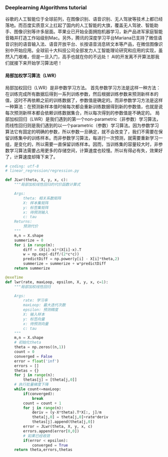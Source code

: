 ### Deeplearning Algorithms tutorial
谷歌的人工智能位于全球前列，在图像识别、语音识别、无人驾驶等技术上都已经落地。而百度实质意义上扛起了国内的人工智能的大旗，覆盖无人驾驶、智能助手、图像识别等许多层面。苹果业已开始全面拥抱机器学习，新产品进军家庭智能音箱并打造工作站级别Mac。另外，腾讯的深度学习平台Mariana已支持了微信语音识别的语音输入法、语音开放平台、长按语音消息转文本等产品，在微信图像识别中开始应用。全球前十大科技公司全部发力人工智能理论研究和应用的实现，虽然入门艰难，但是一旦入门，高手也就在你的不远处！
AI的开发离不开算法那我们就接下来开始学习算法吧！

#### 局部加权学习算法（LWR）

局部加权回归（LWR）是非参数学习方法。 首先参数学习方法是这样一种方法：在训练完成所有数据后得到一系列训练参数，然后根据训练参数来预测新样本的值，这时不再依赖之前的训练数据了，参数值是确定的。而非参数学习方法是这样一种算法：在预测新样本值时候每次都会重新训练数据得到新的参数值，也就是说每次预测新样本都会依赖训练数据集合，所以每次得到的参数值是不确定的。
局部加权回归（LWR）是我们遇到的第一个non-parametric（非参数）学习算法，而线性回归则是我们遇到的以一个parametric（参数）学习算法。因为参数学习算法它有固定的明确的参数，所以参数一旦确定，就不会改变了，我们不需要在保留训练集中的训练样本。而非参数学习算法，每进行一次预测，就需要重新学习一组，是变化的，所以需要一直保留训练样本。因而，当训练集的容量较大时，非参数学习算法需要占用更多的存储空间，计算速度也较慢。所以有得必有失，效果好了，计算速度却降下来了。

```python
# coding: utf-8
# linear_regression/regression.py

def JLwr(theta, X, y, x, c):
    """局部加权线性回归的代价函数计算式

    Args:
        theta: 相关系数矩阵
        X: 样本集矩阵
        y: 标签集矩阵
        x: 待预测输入
        c: tau
    Returns:
        预测代价
    """
    m,n = X.shape
    summerize = 0
    for i in range(m):
        diff = (X[i]-x)*(X[i]-x).T
        w = np.exp(-diff/(2*c*c))
        predictDiff = np.power(y[i] - X[i]*theta,2)
        summerize = summerize + w*predictDiff
    return summerize

@exeTime
def lwr(rate, maxLoop, epsilon, X, y, x, c=1):
    """局部加权线性回归

    Args:
        rate: 学习率
        maxLoop: 最大迭代次数
        epsilon: 预测精度
        X: 输入样本
        y: 标签向量
        x: 待预测向量
        c: tau
    """
    m,n = X.shape
    # 初始化theta
    theta = np.zeros((n,1))
    count = 0
    converged = False
    error = float('inf')
    errors = []
    thetas = {}
    for j in range(n):
        thetas[j] = [theta[j,0]]
    # 执行批量梯度下降
    while count<=maxLoop:
        if(converged):
            break
        count = count + 1
        for j in range(n):
            deriv = (y-X*theta).T*X[:, j]/m
            theta[j,0] = theta[j,0]+rate*deriv
            thetas[j].append(theta[j,0])
        error = JLwr(theta, X, y, x, c)
        errors.append(error[0,0])
        # 如果已经收敛
        if(error < epsilon):
            converged = True
    return theta,errors,thetas

```
